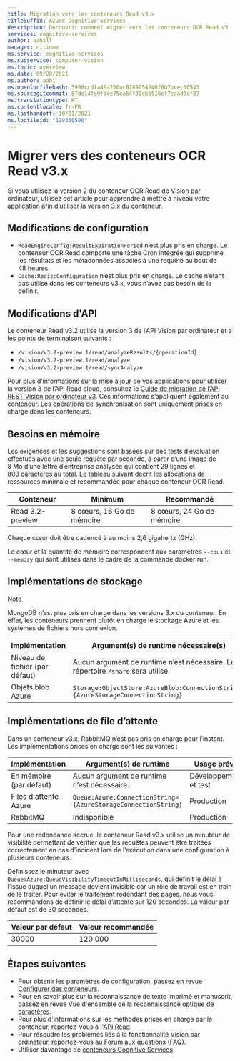 ```yaml
---
title: Migration vers les conteneurs Read v3.x
titleSuffix: Azure Cognitive Services
description: Découvrir comment migrer vers les conteneurs OCR Read v3
services: cognitive-services
author: aahill
manager: nitinme
ms.service: cognitive-services
ms.subservice: computer-vision
ms.topic: overview
ms.date: 09/28/2021
ms.author: aahi
ms.openlocfilehash: 5998ccdfa48a700ac8789954246f6b7bcec60543
ms.sourcegitcommit: 87de14fe9fdee75ea64f30ebb516cf7edad0cf87
ms.translationtype: HT
ms.contentlocale: fr-FR
ms.lasthandoff: 10/01/2021
ms.locfileid: "129360500"
---
```

# <a name="migrate-to-the-read-v3x-ocr-containers"></a>Migrer vers des conteneurs OCR Read v3.x

Si vous utilisez la version 2 du conteneur OCR Read de Vision par ordinateur, utilisez cet article pour apprendre à mettre à niveau votre application afin d’utiliser la version 3.x du conteneur. 


## <a name="configuration-changes"></a>Modifications de configuration

* `ReadEngineConfig:ResultExpirationPeriod` n’est plus pris en charge. Le conteneur OCR Read comporte une tâche Cron intégrée qui supprime les résultats et les métadonnées associés à une requête au bout de 48 heures.
* `Cache:Redis:Configuration` n’est plus pris en charge. Le cache n’étant pas utilisé dans les conteneurs v3.x, vous n’avez pas besoin de le définir.

## <a name="api-changes"></a>Modifications d'API

Le conteneur Read v3.2 utilise la version 3 de l’API Vision par ordinateur et a les points de terminaison suivants :

* `/vision/v3.2-preview.1/read/analyzeResults/{operationId}`
* `/vision/v3.2-preview.1/read/analyze`
* `/vision/v3.2-preview.1/read/syncAnalyze`

Pour plus d’informations sur la mise à jour de vos applications pour utiliser la version 3 de l’API Read cloud, consultez le [Guide de migration de l’API REST Vision par ordinateur v3](./upgrade-api-versions.md). Ces informations s’appliquent également au conteneur. Les opérations de synchronisation sont uniquement prises en charge dans les conteneurs.

## <a name="memory-requirements"></a>Besoins en mémoire

Les exigences et les suggestions sont basées sur des tests d’évaluation effectués avec une seule requête par seconde, à partir d’une image de 8 Mo d’une lettre d’entreprise analysée qui contient 29 lignes et 803 caractères au total. Le tableau suivant décrit les allocations de ressources minimale et recommandée pour chaque conteneur OCR Read.

|Conteneur  |Minimum | Recommandé  |
|---------|---------|------|
|Read 3.2-preview | 8 cœurs, 16 Go de mémoire         | 8 cœurs, 24 Go de mémoire |

Chaque cœur doit être cadencé à au moins 2,6 gigahertz (GHz).

Le cœur et la quantité de mémoire correspondent aux paramètres `--cpus` et `--memory` qui sont utilisés dans le cadre de la commande docker run.

## <a name="storage-implementations"></a>Implémentations de stockage

>[!NOTE]
> MongoDB n’est plus pris en charge dans les versions 3.x du conteneur. En effet, les conteneurs prennent plutôt en charge le stockage Azure et les systèmes de fichiers hors connexion.

| Implémentation |    Argument(s) de runtime nécessaire(s) |
|---------|---------|
|Niveau de fichier (par défaut)    | Aucun argument de runtime n’est nécessaire. Le répertoire `/share` sera utilisé. |
|Objets blob Azure    | `Storage:ObjectStore:AzureBlob:ConnectionString={AzureStorageConnectionString}` |

## <a name="queue-implementations"></a>Implémentations de file d’attente

Dans un conteneur v3.x, RabbitMQ n’est pas pris en charge pour l’instant. Les implémentations prises en charge sont les suivantes :

| Implémentation | Argument(s) de runtime | Usage prévu |
|---------|---------|-------|
| En mémoire (par défaut) | Aucun argument de runtime n’est nécessaire. | Développement et test |
| Files d'attente Azure | `Queue:Azure:ConnectionString={AzureStorageConnectionString}` | Production |
| RabbitMQ    | Indisponible | Production |

Pour une redondance accrue, le conteneur Read v3.x utilise un minuteur de visibilité permettant de vérifier que les requêtes peuvent être traitées correctement en cas d’incident lors de l’exécution dans une configuration à plusieurs conteneurs. 

Définissez le minuteur avec `Queue:Azure:QueueVisibilityTimeoutInMilliseconds`, qui définit le délai à l’issue duquel un message devient invisible car un rôle de travail est en train de le traiter. Pour éviter le traitement redondant des pages, nous vous recommandons de définir le délai d’attente sur 120 secondes. La valeur par défaut est de 30 secondes.

| Valeur par défaut | Valeur recommandée |
|---------|---------|
| 30000 |    120 000 |


## <a name="next-steps"></a>Étapes suivantes

* Pour obtenir les paramètres de configuration, passez en revue [Configurer des conteneurs](computer-vision-resource-container-config.md).
* Pour en savoir plus sur la reconnaissance de texte imprimé et manuscrit, passez en revue [Vue d'ensemble de la reconnaissance optique de caractères](overview-ocr.md).
* Pour plus d'informations sur les méthodes prises en charge par le conteneur, reportez-vous à l'[API Read](//westus.dev.cognitive.microsoft.com/docs/services/5adf991815e1060e6355ad44/operations/56f91f2e778daf14a499e1fa).
* Pour résoudre les problèmes liés à la fonctionnalité Vision par ordinateur, reportez-vous au [Forum aux questions (FAQ)](FAQ.yml).
* Utiliser davantage de [conteneurs Cognitive Services](../cognitive-services-container-support.md)
